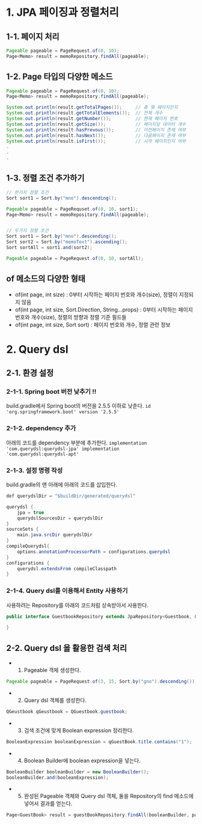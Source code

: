 # 1. JPA 페이징과 정렬처리
## 1-1. 페이지 처리
```java
Pageable pageable = PageRequest.of(0, 10);
Page<Memo> result = memoRepository.findAll(pageable);
```

## 1-2. Page 타입의 다양한 메소드
```java
Pageable pageable = PageRequest.of(0, 10);
Page<Memo> result = memoRepository.findAll(pageable);

System.out.println(result.getTotalPages());     // 총 몇 페이지인지
System.out.println(result.getTotalElements());  // 전체 개수
System.out.println(result.getNumber());         // 현재 페이지 번호
System.out.println(result.getSize());           // 페이지당 데이터 개수
System.out.println(result.hasPrevous());        // 이전페이지 존재 여부
System.out.println(result.hasNext());           // 다음페이지 존재 여부
System.out.println(result.isFirst());           // 시작 페이지인지 여부
.
.
.
```

## 1-3. 정렬 조건 추가하기
```java
// 한가지 정렬 조건
Sort sort1 = Sort.by("mno").descending();

Pageable pageable = PageRequset.of(0, 10, sort1);
Page<Memo> result = memoRepository.findAll(pageable);


// 두가지 정렬 조건
Sort sort1 = Sort.by("mno").descending();
Sort sort2 = Sort.by("memoText").ascending();
Sort sortAll = sort1.and(sort2);

Pageable pageable = PageRequest.of(0, 10, sortAll);
```

## of 메소드의 다양한 형태
- of(int page, int size) : 0부터 시작하는 페이지 번호와 개수(size), 정렬이 지정되지 않음
- of(int page, int size, Sort.Direction, String...props) : 0부터 시작하는 페이지 번호와 개수(size), 정렬의 방향과 정렬 기준 필드들
- of(int page, int size, Sort sort) : 페이지 번호와 개수, 정렬 관련 정보


# 2. Query dsl
## 2-1. 환경 설정
### 2-1-1. Spring boot 버전 낮추기 !!
build.gradle에서 Spring boot의 버전을 2.5.5 이하로 낮춘다.
<code>id 'org.springframework.boot' version '2.5.5'</code>

### 2-1-2. dependency 추가
아래의 코드를 dependency 부분에 추가한다.
<code>implementation 'com.querydsl:querydsl-jpa'
    implementation 'com.querydsl:querydsl-apt'</code>

### 2-1-3. 설정 명령 작성
build.gradle의 맨 아래에 아래의 코드를 삽입한다.
```java
def querydslDir = "$buildDir/generated/querydsl"

querydsl {
    jpa = true
    querydslSourcesDir = querydslDir
}
sourceSets {
    main.java.srcDir querydslDir
}
compileQuerydsl{
    options.annotationProcessorPath = configurations.querydsl
}
configurations {
    querydsl.extendsFrom compileClasspath
}
```

### 2-1-4. Query dsl를 이용해서 Entity 사용하기
사용하려는 Repository를 아래의 코드처럼 상속받아서 사용한다.
```java
public interface GuestbookRepository extends JpaRepository<Guestbook, Long>, QuerydslPredicateExecutor<Guestbook>{
    
}
```

## 2-2. Query dsl 을 활용한 검색 처리
- 1. Pageable 객체 생성한다.
```java
Pageable pageable = PageRequest.of(3, 15, Sort.by("gno").descending());
```
- 2. Query dsl 객체를 생성한다.
```java
QGeustbook qGeustbook = QGuestbook.guestbook;
```
- 3. 검색 조건에 맞게 Boolean expression 정리한다.
```java
BooleanExpression booleanExpression = qGuestBook.title.contains("1");
```
- 4. Boolean Builder에 boolean expression을 넣는다.
```java
BooleanBuilder booleanBuilder = new BooleanBuilder();
booleanBuilder.and(booleanExpression);
```
- 5. 완성된 Pageable 객체와 Query dsl 객체, 둘을 Repository의 find 메소드에 넣어서 결과를 얻는다.
```java
Page<GuestBook> result = guestBookRepository.findAll(booleanBuilder, pageable);
```

